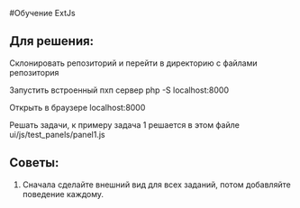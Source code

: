 #Обучение ExtJs

## Для решения:

Склонировать репозиторий и перейти в директорию с файлами репозитория

Запустить встроенный пхп сервер php -S localhost:8000

Открыть в браузере localhost:8000

Решать задачи, к примеру задача 1 решается в этом файле ui/js/test_panels/panel1.js

## Советы: 

1. Сначала сделайте внешний вид для всех заданий, потом добавляйте поведение каждому.
